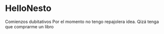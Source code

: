 # HelloNesto
Comienzos dubitativos
Por el momento no tengo repajolera idea.
Qizá tenga que comprarme un libro
